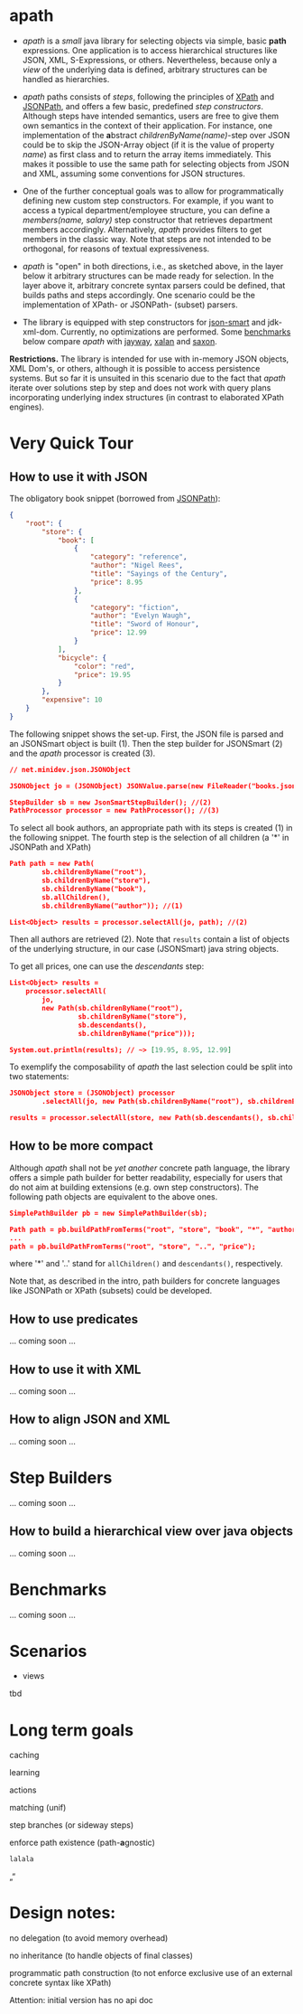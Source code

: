 # apath

* *apath* is a *small* java library for selecting objects via simple, basic **path** expressions. One application is to access hierarchical structures like JSON, XML, S-Expressions, or others. Nevertheless, because only a *view* of the underlying data is defined, arbitrary structures can be handled as hierarchies.

* *apath* paths consists of *steps*, following the principles of <a href="https://www.w3.org/TR/2014/REC-xpath-30-20140408">XPath</a> and <a href="http://goessner.net/articles/JsonPath">JSONPath</a>, and offers a few basic, predefined *step constructors*. Although steps have intended semantics, users are free to give them own semantics in the context of their application. For instance, one implementation of the **a**bstract *childrenByName(name)*-step over JSON could be to skip the JSON-Array object (if it is the value of property *name*) as first class and to return the array items immediately. This makes it possible to use the same path for selecting objects from JSON and XML, assuming some conventions for JSON structures. 

* One of the further conceptual goals was to allow for programmatically defining new custom step constructors. For example, if you want to access a typical department/employee structure, you can define a *members(name, salary)* step constructor that retrieves department members accordingly. Alternatively, *apath* provides filters to get members in the classic way. Note that steps are not intended to be orthogonal, for reasons of textual expressiveness. 

* *apath* is "open" in both directions, i.e., as sketched above, in the layer below it arbitrary structures can be made ready for selection. In the layer above it, arbitrary concrete syntax parsers could be defined, that builds paths and steps accordingly. One scenario could be the implementation of XPath- or JSONPath- (subset) parsers.

* The library is equipped with step constructors for <a href="https://github.com/netplex/json-smart-v2">json-smart</a> and jdk-xml-dom. Currently, no optimizations are performed. Some [benchmarks](#bench) below compare *apath* with <a href="https://github.com/jayway/JsonPath">jayway</a>, <a href="https://xml.apache.org/xalan-j/">xalan</a> and <a href="http://saxon.sourceforge.net/">saxon</a>.



**Restrictions.** The library is intended for use with in-memory JSON objects, XML Dom's, or others, although it is possible to access persistence systems. But so far it is unsuited in this scenario due to the fact that *apath* iterate over solutions step by step and does not work with query plans incorporating underlying index structures (in contrast to elaborated XPath engines).    





# Very Quick Tour

## How to use it with JSON

The obligatory book snippet (borrowed from <a href="http://goessner.net/articles/JsonPath">JSONPath</a>):

~~~json
{
	"root": {
	    "store": {
	        "book": [
	            {
	                "category": "reference",
	                "author": "Nigel Rees",
	                "title": "Sayings of the Century",
	                "price": 8.95
	            },
	            {
	                "category": "fiction",
	                "author": "Evelyn Waugh",
	                "title": "Sword of Honour",
	                "price": 12.99
	            }
	        ],
	        "bicycle": {
	            "color": "red",
	            "price": 19.95
	        }
	    },
	    "expensive": 10
	}
}
~~~

The following snippet shows the set-up. First, the JSON	file is parsed and an JSONSmart object is built (1). Then the step builder for JSONSmart (2) and the *apath* processor is created (3).

~~~json
// net.minidev.json.JSONObject

JSONObject jo = (JSONObject) JSONValue.parse(new FileReader("books.json")); //(1)

StepBuilder sb = new JsonSmartStepBuilder(); //(2)
PathProcessor processor = new PathProcessor(); //(3)
~~~

To select all book authors, an appropriate path with its steps is created (1) in the following snippet. The fourth step is the selection of all children (a '*' in JSONPath and XPath)

~~~json
Path path = new Path(
		sb.childrenByName("root"),
		sb.childrenByName("store"),
		sb.childrenByName("book"),
		sb.allChildren(),
		sb.childrenByName("author")); //(1)

List<Object> results = processor.selectAll(jo, path); //(2)
~~~

Then all authors are retrieved (2). Note that <code>results</code> contain a list of objects of the underlying structure, in our case (JSONSmart) java string objects.

To get all prices, one can use the *descendants* step:

~~~json
List<Object> results = 
	processor.selectAll(
		jo,
		new Path(sb.childrenByName("root"),
				 sb.childrenByName("store"),
				 sb.descendants(),
				 sb.childrenByName("price")));

System.out.println(results); // ~> [19.95, 8.95, 12.99]
~~~

To exemplify the composability of *apath* the last selection could be split into two statements:

~~~json
JSONObject store = (JSONObject) processor
		.selectAll(jo, new Path(sb.childrenByName("root"), sb.childrenByName("store"))).get(0);

results = processor.selectAll(store, new Path(sb.descendants(), sb.childrenByName("price")));
~~~

## How to be more compact

Although *apath* shall not be *yet another* concrete path language, the library offers a simple path builder for better readability, especially for users that do not aim at building extensions (e.g. own step constructors). The following path objects are equivalent to the above ones.

~~~json
SimplePathBuilder pb = new SimplePathBuilder(sb);

Path path = pb.buildPathFromTerms("root", "store", "book", "*", "author");
...
path = pb.buildPathFromTerms("root", "store", "..", "price");
~~~

where '*' and '..' stand for <code>allChildren()</code> and <code>descendants()</code>, respectively.

Note that, as described in the intro, path builders for concrete languages like JSONPath or XPath (subsets) could be developed.

## How to use predicates

... coming soon ...

## How to use it with XML

... coming soon ...

## How to align JSON and XML

... coming soon ...

# Step Builders

... coming soon ...

## How to build a hierarchical view over java objects

... coming soon ...

# <a name="bench"></a> Benchmarks

... coming soon ...

# Scenarios

- views

tbd

# Long term goals

caching

learning

actions

matching (unif)

step branches (or sideway steps)

enforce path existence (path-**a**gnostic)

~~~javascript
lalala
~~~

&bdquo;&ldquo;

# Design notes:

no delegation (to avoid memory overhead)

no inheritance (to handle objects of final classes)

programmatic path construction (to not enforce exclusive use of an external concrete syntax like XPath)

Attention: initial version has no api doc